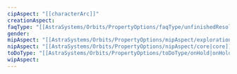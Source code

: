 ```yaml
---
cipAspect: "[[characterArc]]"
creationAspect: 
faqType: "[[AstraSystems/Orbits/PropertyOptions/faqType/unfinishedResolved|unfinishedResolved]]"
gender: 
mipAspect: "[[AstraSystems/Orbits/PropertyOptions/mipAspect/exploration|exploration]]"
nipAspect: "[[AstraSystems/Orbits/PropertyOptions/nipAspect/core|core]]"
toDoType: "[[AstraSystems/Orbits/PropertyOptions/toDoType/onHold|onHold]]"
wipAspect: 
---
```


